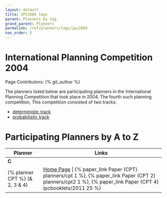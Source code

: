 ```yaml
---
layout: default
title: IPC2004 Tags
parent: Planners by tag
grand_parent: Planners
permalink: /ref/planners/tags/ipc2004
nav_order: 5
---
```

# International Planning Competition 2004

Page Contributors: {% git_author %}

The planners listed below are participating planners in the International Planning Competition that took place in 2004. The fourth such planning competition, This competition consisted of two tracks:

- [deterministic track](http://idm-lab.org/wiki/icaps/ipc2004/deterministic)
- [probabilistic track](http://idm-lab.org/wiki/icaps/ipc2004/probabilistic)

# Participating Planners by A to Z

| Planner | Links |
|---------|-------|
| **C**   |       |
| {% planner CPT %} (& 2, 3 & 4) | [Home Page](http://v.vidal.free.fr/onera/#cpt) \| {% paper_link Paper (CPT) planners/cpt 1 %}, {% paper_link Paper (CPT 2) planners/cpt2 1 %}, {% paper_link Paper (CPT 4) ipcbooklets/2011 25 %} |